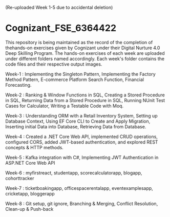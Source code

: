 (Re-uploaded Week 1-5 due to accidental deletion)

# Cognizant_FSE_6364422
This repository is being maintained as the record of the completion of thehands-on exercises given by Cognizant under their Digital Nurture 4.0 Deep Skilling Program.
The hands-on exercises of each week are uploaded under different folders named accordingly.
Each week's folder contains the code files and their respective output images.

Week-1 :  Implementing the Singleton Pattern, Implementing the Factory Method Pattern, E-commerce Platform Search Function, Financial Forecasting.

Week-2 : Ranking & Window Functions in SQL, Creating a Stored Procedure in SQL, Returning Data from a Stored Procedure in SQL, Running NUnit Test Cases for Calculator, Writing a Testable Code with Moq.

Week-3 : Understanding ORM with a Retail Inventory System, Setting up Database Context, Using EF Core CLI to Create and Apply Migration, Inserting initial Data into Database, 
Retrieving Data from Database.

Week-4 : Created a .NET Core Web API, implemented CRUD operations, configured CORS, added JWT-based authentication, and explored REST concepts & HTTP methods.

Week-5 : Kafka integration with C#, Implementing JWT Authentication in ASP.NET Core Web API

Week-6 : myfirstreact, studentapp, scorecalculatorapp, blogapp, cohorttracker

Week-7 : ticketboakingapp, officespacerentalapp, eventexamplesapp, cricketapp, bloggerapp

Week-8 : Git setup, git ignore, Branching & Merging, Conflict Resolution, Clean-up & Push-back

